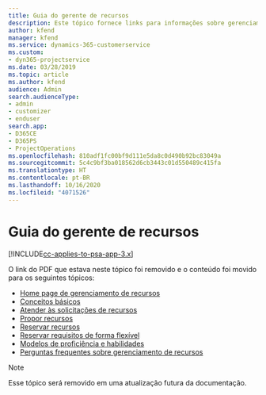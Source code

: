 ```yaml
---
title: Guia do gerente de recursos
description: Este tópico fornece links para informações sobre gerenciamento de recursos no Project Service Automation
author: kfend
manager: kfend
ms.service: dynamics-365-customerservice
ms.custom:
- dyn365-projectservice
ms.date: 03/28/2019
ms.topic: article
ms.author: kfend
audience: Admin
search.audienceType:
- admin
- customizer
- enduser
search.app:
- D365CE
- D365PS
- ProjectOperations
ms.openlocfilehash: 810adf1fc00bf9d111e5da8c0d490b92bc83049a
ms.sourcegitcommit: 5c4c9bf3ba018562d6cb3443c01d550489c415fa
ms.translationtype: HT
ms.contentlocale: pt-BR
ms.lasthandoff: 10/16/2020
ms.locfileid: "4071526"
---
```

# <a name="resource-management-guide"></a>Guia do gerente de recursos

[!INCLUDE[cc-applies-to-psa-app-3.x](../../includes/cc-applies-to-psa-app-3x.md)]

O link do PDF que estava neste tópico foi removido e o conteúdo foi movido para os seguintes tópicos:

- [Home page de gerenciamento de recursos](../resource-management-home-page.md)
- [Conceitos básicos](../reports-key-concepts.md)
- [Atender às solicitações de recursos](../resource-management-fulfill-requests.md)
- [Propor recursos](../resource-management-propose-resources.md)
- [Reservar recursos](../resource-management-book-resources-scheduleboard.md)
- [Reservar requisitos de forma flexível](../resource-management-softbook-requirements.md)
- [Modelos de proficiência e habilidades](../resource-management-skills-proficiency.md)
- [Perguntas frequentes sobre gerenciamento de recursos](../resource-management-faq.md)

> [!NOTE]
> Esse tópico será removido em uma atualização futura da documentação. 
